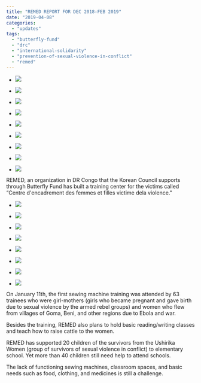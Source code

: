 ```yaml
---
title: "REMED REPORT FOR DEC 2018-FEB 2019"
date: "2019-04-08"
categories: 
  - "updates"
tags: 
  - "butterfly-fund"
  - "drc"
  - "international-solidarity"
  - "prevention-of-sexual-violence-in-conflict"
  - "remed"
---
```


- ![](https://womenandwar.net/kr/wp-content/uploads/2019/04/그림1-1024x454.jpg)
    
- ![](https://womenandwar.net/kr/wp-content/uploads/2019/04/그림2.jpg)
    
- ![](https://womenandwar.net/kr/wp-content/uploads/2019/04/그림3.jpg)
    
- ![](https://womenandwar.net/kr/wp-content/uploads/2019/04/그림10.jpg)
    
- ![](https://womenandwar.net/kr/wp-content/uploads/2019/04/그림16.jpg)
    
- ![](https://womenandwar.net/kr/wp-content/uploads/2019/04/그림17.jpg)
    
- ![](https://womenandwar.net/kr/wp-content/uploads/2019/04/그림19.jpg)
    
- ![](https://womenandwar.net/kr/wp-content/uploads/2019/04/그림21.jpg)
    
- ![](https://womenandwar.net/kr/wp-content/uploads/2019/04/그림22.jpg)
    

REMED, an organization in DR Congo that the Korean Council supports through Butterfly Fund has built a training center for the victims called “Centre d'encadrement des femmes et filles victime dela violence."

- ![](https://womenandwar.net/kr/wp-content/uploads/2019/04/그림1-1.jpg)
    
- ![](https://womenandwar.net/kr/wp-content/uploads/2019/04/그림2-1.jpg)
    
- ![](https://womenandwar.net/kr/wp-content/uploads/2019/04/그림3-1.jpg)
    
- ![](https://womenandwar.net/kr/wp-content/uploads/2019/04/그림4.jpg)
    
- ![](https://womenandwar.net/kr/wp-content/uploads/2019/04/그림5.jpg)
    
- ![](https://womenandwar.net/kr/wp-content/uploads/2019/04/그림6.jpg)
    
- ![](https://womenandwar.net/kr/wp-content/uploads/2019/04/그림7.jpg)
    
- ![](https://womenandwar.net/kr/wp-content/uploads/2019/04/그림8.jpg)
    

On January 11th, the first sewing machine training was attended by 63 trainees who were girl-mothers (girls who became pregnant and gave birth due to sexual violence by the armed rebel groups) and women who flew from villages of Goma, Beni, and other regions due to Ebola and war.

Besides the training, REMED also plans to hold basic reading/writing classes and teach how to raise cattle to the women.

REMED has supported 20 children of the survivors from the Ushirika Women (group of survivors of sexual violence in conflict) to elementary school. Yet more than 40 children still need help to attend schools.

The lack of functioning sewing machines, classroom spaces, and basic needs such as food, clothing, and medicines is still a challenge.
